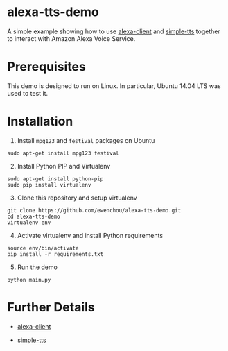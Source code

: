 # alexa-tts-demo

A simple example showing how to use [alexa-client](https://github.com/ewenchou/alexa-client) and [simple-tts](https://github.com/ewenchou/simple-tts) together to interact with Amazon Alexa Voice Service.

# Prerequisites

This demo is designed to run on Linux. In particular, Ubuntu 14.04 LTS was used to test it.

# Installation

1. Install `mpg123` and `festival` packages on Ubuntu

  ```
  sudo apt-get install mpg123 festival
  ```

2. Install Python PIP and Virtualenv

  ```
  sudo apt-get install python-pip
  sudo pip install virtualenv
  ```

3. Clone this repository and setup virtualenv

  ```
  git clone https://github.com/ewenchou/alexa-tts-demo.git
  cd alexa-tts-demo
  virtualenv env
  ```

4. Activate virtualenv and install Python requirements

  ```
  source env/bin/activate
  pip install -r requirements.txt
  ```

5. Run the demo

  ```
  python main.py
  ```

# Further Details

* [alexa-client](https://github.com/ewenchou/alexa-client)

* [simple-tts](https://github.com/ewenchou/simple-tts)
